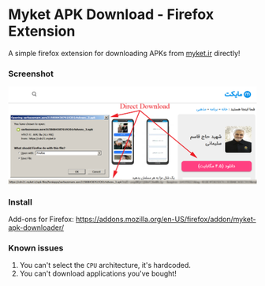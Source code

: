 # Myket APK Download - Firefox Extension
A simple firefox extension for downloading APKs from [myket.ir](https://myket.ir) directly!

### Screenshot

![screenshot](screenshots/screenshot.png)

### Install

Add-ons for Firefox: https://addons.mozilla.org/en-US/firefox/addon/myket-apk-downloader/

### Known issues

1. You can't select the `CPU` architecture, it's hardcoded.
2. You can't download applications you've bought!
